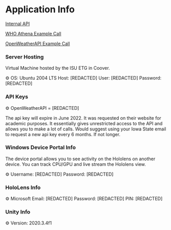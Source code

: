 # Application Info

[Internal API](Internal_API.md)

[WHO Athena Example Call](WHO_Athena_example_call.md)

[OpenWeatherAPI Example Call](OpenWeatherAPI_example_call.md)

### Server Hosting

Virtual Machine hosted by the ISU ETG in Coover. 

<aside>
⚙ OS: Ubuntu 2004 LTS
Host: [REDACTED]
User: [REDACTED]
Password: [REDACTED]

</aside>

### API Keys

<aside>
⚙ OpenWeatherAPI = [REDACTED]

</aside>

The api key will expire in June 2022. It was requested on their website for academic purposes. It essentially gives unrestricted access to the API and allows you to make a lot of calls. Would suggest using your Iowa State email to request a new api key every 6 months. If not longer.

### Windows Device Portal Info

The device portal allows you to see activity on the Hololens on another device. You can track CPU/GPU and live stream the Hololens view.

<aside>
⚙ Username: [REDACTED]
Password: [REDACTED]

</aside>

### HoloLens Info

<aside>
⚙ Microsoft Email: [REDACTED]
Password: [REDACTED]
PIN: [REDACTED]

</aside>

### Unity Info

<aside>
⚙ Version: 2020.3.4f1

</aside>